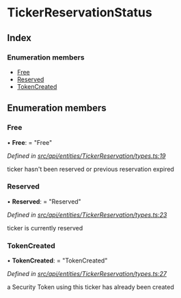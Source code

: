 # TickerReservationStatus

## Index

### Enumeration members

* [Free](tickerreservationstatus.md#free)
* [Reserved](tickerreservationstatus.md#reserved)
* [TokenCreated](tickerreservationstatus.md#tokencreated)

## Enumeration members

### Free

• **Free**: = "Free"

_Defined in_ [_src/api/entities/TickerReservation/types.ts:19_](https://github.com/PolymathNetwork/polymesh-sdk/blob/1221e467/src/api/entities/TickerReservation/types.ts#L19)

ticker hasn't been reserved or previous reservation expired

### Reserved

• **Reserved**: = "Reserved"

_Defined in_ [_src/api/entities/TickerReservation/types.ts:23_](https://github.com/PolymathNetwork/polymesh-sdk/blob/1221e467/src/api/entities/TickerReservation/types.ts#L23)

ticker is currently reserved

### TokenCreated

• **TokenCreated**: = "TokenCreated"

_Defined in_ [_src/api/entities/TickerReservation/types.ts:27_](https://github.com/PolymathNetwork/polymesh-sdk/blob/1221e467/src/api/entities/TickerReservation/types.ts#L27)

a Security Token using this ticker has already been created

